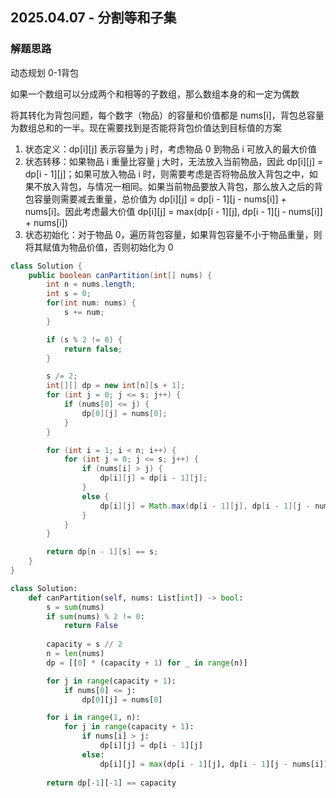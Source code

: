 ## 2025.04.07 - 分割等和子集

### 解题思路
动态规划 0-1背包

如果一个数组可以分成两个和相等的子数组，那么数组本身的和一定为偶数

将其转化为背包问题，每个数字（物品）的容量和价值都是 nums[i]，背包总容量为数组总和的一半。现在需要找到是否能将背包价值达到目标值的方案
1. 状态定义：dp[i][j] 表示容量为 j 时，考虑物品 0 到物品 i 可放入的最大价值
2. 状态转移：如果物品 i 重量比容量 j 大时，无法放入当前物品，因此 dp[i][j] = dp[i - 1][j]；如果可放入物品 i 时，则需要考虑是否将物品放入背包之中，如果不放入背包，与情况一相同。如果当前物品要放入背包，那么放入之后的背包容量则需要减去重量，总价值为 dp[i][j] = dp[i - 1][j - nums[i]] + nums[i]。因此考虑最大价值 dp[i][j] = max(dp[i - 1][j], dp[i - 1][j - nums[i]] + nums[i])
3. 状态初始化：对于物品 0，遍历背包容量，如果背包容量不小于物品重量，则将其赋值为物品价值，否则初始化为 0

```java
class Solution {
    public boolean canPartition(int[] nums) {
        int n = nums.length;
        int s = 0;
        for(int num: nums) {
            s += num;
        }

        if (s % 2 != 0) {
            return false;
        }

        s /= 2;
        int[][] dp = new int[n][s + 1];
        for (int j = 0; j <= s; j++) {
            if (nums[0] <= j) {
                dp[0][j] = nums[0];
            }
        }

        for (int i = 1; i < n; i++) {
            for (int j = 0; j <= s; j++) {
                if (nums[i] > j) {
                    dp[i][j] = dp[i - 1][j];
                }
                else {
                    dp[i][j] = Math.max(dp[i - 1][j], dp[i - 1][j - nums[i]] + nums[i]);
                }
            }
        }

        return dp[n - 1][s] == s;
    }
}
```

```python
class Solution:
    def canPartition(self, nums: List[int]) -> bool:
        s = sum(nums)
        if sum(nums) % 2 != 0:
            return False
        
        capacity = s // 2
        n = len(nums)
        dp = [[0] * (capacity + 1) for _ in range(n)]

        for j in range(capacity + 1):
            if nums[0] <= j:
                dp[0][j] = nums[0]

        for i in range(1, n):
            for j in range(capacity + 1):
                if nums[i] > j:
                    dp[i][j] = dp[i - 1][j]
                else:
                    dp[i][j] = max(dp[i - 1][j], dp[i - 1][j - nums[i]] + nums[i])
                    
        return dp[-1][-1] == capacity
```